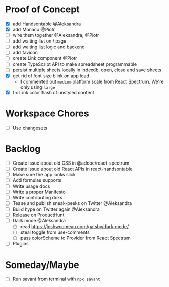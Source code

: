 # Proof of Concept

- [x] add Handsontable @Aleksandra
- [x] add Monaco @Piotr
- [ ] wire them together @Aleksandra, @Piotr
- [ ] add waiting list on / page
- [ ] add waiting list logic and backend
- [ ] add favicon
- [ ] create Link component @Piotr
- [ ] create TypeScript API to make spreadsheet programmable
- [ ] persist multiple sheets locally in indexdb, open, close and save sheets
- [x] get rid of font size blink on app load
  - I commented out `medium` platform scale from React Spectrum. We're only using `large`
- [x] fix Link color flash of unstyled content

# Workspace Chores

- [ ] Use changesets

# Backlog

- [ ] Create issue about old CSS in @adobe/react-spectrum
- [ ] Create issue about old React APIs in react-handsontable
- [ ] Make sure the app looks slick
- [ ] Add formulas supports
- [ ] Write usage docs
- [ ] Write a proper Manifesto
- [ ] Write contributing doks
- [ ] Tease and publish sneak-peeks on Twitter @Aleksandra
- [ ] Build hype on Twitter again @Aleksandra
- [ ] Release on ProductHunt
- [ ] Dark mode @Aleksandra
  - [ ] read https://joshwcomeau.com/gatsby/dark-mode/
  - [ ] steal toggle from use-comments
  - [ ] pass colorScheme to Provider from React Spectrum
- [ ] Plugins

# Someday/Maybe

- [ ] Run savant from terminal with `npx savant`
